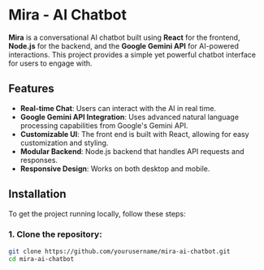 # Mira - AI Chatbot

**Mira** is a conversational AI chatbot built using **React** for the frontend, **Node.js** for the backend, and the **Google Gemini API** for AI-powered interactions. This project provides a simple yet powerful chatbot interface for users to engage with.

## Features

- **Real-time Chat**: Users can interact with the AI in real time.
- **Google Gemini API Integration**: Uses advanced natural language processing capabilities from Google's Gemini API.
- **Customizable UI**: The front end is built with React, allowing for easy customization and styling.
- **Modular Backend**: Node.js backend that handles API requests and responses.
- **Responsive Design**: Works on both desktop and mobile.

## Installation

To get the project running locally, follow these steps:

### 1. Clone the repository:

```bash
git clone https://github.com/yourusername/mira-ai-chatbot.git
cd mira-ai-chatbot

